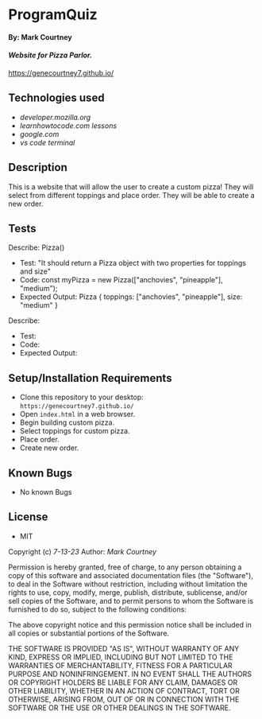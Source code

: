 # ProgramQuiz
#### By: **Mark Courtney**
#### _Website for Pizza Parlor._
https://genecourtney7.github.io/
## Technologies used
* _developer.mozilla.org_
* _learnhowtocode.com lessons_
* _google.com_
* _vs code terminal_
## Description
This is a website that will allow the user to create a custom pizza! They will select from different toppings and place order. They will be able to create a new order.
## Tests
Describe: Pizza()

* Test: "It should return a Pizza object with two properties for toppings and size"
* Code: const myPizza = new Pizza(["anchovies", "pineapple"], "medium");
* Expected Output: Pizza { toppings: ["anchovies", "pineapple"], size: "medium" }

Describe:

* Test:
* Code:
* Expected Output:

## Setup/Installation Requirements
* Clone this repository to your desktop: `https://genecourtney7.github.io/`
* Open `index.html` in a web browser. 
* Begin building custom pizza.
* Select toppings for custom pizza.
* Place order. 
* Create new order.
## Known Bugs
* No known Bugs
## License  
* MIT 

Copyright (c) _7-13-23_ Author: _Mark Courtney_

Permission is hereby granted, free of charge, to any person obtaining a copy
of this software and associated documentation files (the "Software"), to deal
in the Software without restriction, including without limitation the rights
to use, copy, modify, merge, publish, distribute, sublicense, and/or sell
copies of the Software, and to permit persons to whom the Software is
furnished to do so, subject to the following conditions:

The above copyright notice and this permission notice shall be included in all
copies or substantial portions of the Software.

THE SOFTWARE IS PROVIDED "AS IS", WITHOUT WARRANTY OF ANY KIND, EXPRESS OR
IMPLIED, INCLUDING BUT NOT LIMITED TO THE WARRANTIES OF MERCHANTABILITY,
FITNESS FOR A PARTICULAR PURPOSE AND NONINFRINGEMENT. IN NO EVENT SHALL THE
AUTHORS OR COPYRIGHT HOLDERS BE LIABLE FOR ANY CLAIM, DAMAGES OR OTHER
LIABILITY, WHETHER IN AN ACTION OF CONTRACT, TORT OR OTHERWISE, ARISING FROM,
OUT OF OR IN CONNECTION WITH THE SOFTWARE OR THE USE OR OTHER DEALINGS IN THE
SOFTWARE.
